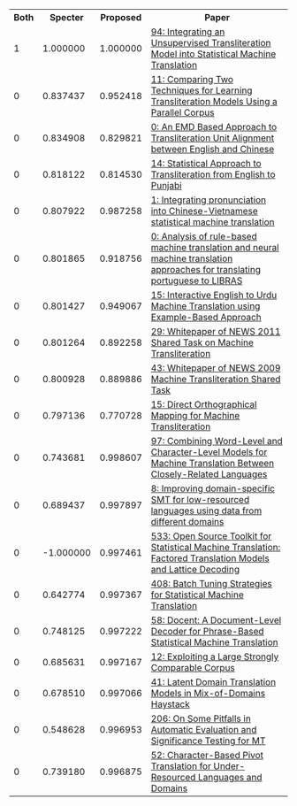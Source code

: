 <html><table><tr>
<th>Both</th>
<th>Specter</th>
<th>Proposed</th>
<th>Paper</th>
</tr>
<tr>
<td>1</td>
<td>1.000000</td>
<td>1.000000</td>
<td><a href="https://www.semanticscholar.org/paper/fa144b01862baa5de61d22fd3f922a3ddd54ac4d">94: Integrating an Unsupervised Transliteration Model into Statistical Machine Translation</a></td>
</tr>
<tr>
<td>0</td>
<td>0.837437</td>
<td>0.952418</td>
<td><a href="https://www.semanticscholar.org/paper/13c4730215033ba89255423514ddc01e29ef1a31">11: Comparing Two Techniques for Learning Transliteration Models Using a Parallel Corpus</a></td>
</tr>
<tr>
<td>0</td>
<td>0.834908</td>
<td>0.829821</td>
<td><a href="https://www.semanticscholar.org/paper/23fd0282ec49df654d3303eb82d67ea27c1a59cb">0: An EMD Based Approach to Transliteration Unit Alignment between English and Chinese</a></td>
</tr>
<tr>
<td>0</td>
<td>0.818122</td>
<td>0.814530</td>
<td><a href="https://www.semanticscholar.org/paper/bb258848fd034e7c7f514ff1537309f1ec3b7067">14: Statistical Approach to Transliteration from English to Punjabi</a></td>
</tr>
<tr>
<td>0</td>
<td>0.807922</td>
<td>0.987258</td>
<td><a href="https://www.semanticscholar.org/paper/7f0448b3a2da83657c1ded333e3b0000fe6e006d">1: Integrating pronunciation into Chinese-Vietnamese statistical machine translation</a></td>
</tr>
<tr>
<td>0</td>
<td>0.801865</td>
<td>0.918756</td>
<td><a href="https://www.semanticscholar.org/paper/e7138116628927b9a413f93ee263caf578c09ccc">0: Analysis of rule-based machine translation and neural machine translation approaches for translating portuguese to LIBRAS</a></td>
</tr>
<tr>
<td>0</td>
<td>0.801427</td>
<td>0.949067</td>
<td><a href="https://www.semanticscholar.org/paper/ca8132f868cd223d871305b894f51319a431362c">15: Interactive English to Urdu Machine Translation using Example-Based Approach</a></td>
</tr>
<tr>
<td>0</td>
<td>0.801264</td>
<td>0.892258</td>
<td><a href="https://www.semanticscholar.org/paper/7f2e294455a7bdfbe4b5319e46627673412931cf">29: Whitepaper of NEWS 2011 Shared Task on Machine Transliteration</a></td>
</tr>
<tr>
<td>0</td>
<td>0.800928</td>
<td>0.889886</td>
<td><a href="https://www.semanticscholar.org/paper/9cd47284ddf68159d9419633a01bbf82bfd96e86">43: Whitepaper of NEWS 2009 Machine Transliteration Shared Task</a></td>
</tr>
<tr>
<td>0</td>
<td>0.797136</td>
<td>0.770728</td>
<td><a href="https://www.semanticscholar.org/paper/5fa07953b2285d263ca833f61c22d05cb051b8db">15: Direct Orthographical Mapping for Machine Transliteration</a></td>
</tr>
<tr>
<td>0</td>
<td>0.743681</td>
<td>0.998607</td>
<td><a href="https://www.semanticscholar.org/paper/c522f0d51aa2c03cedd279d05af24751e8740c39">97: Combining Word-Level and Character-Level Models for Machine Translation Between Closely-Related Languages</a></td>
</tr>
<tr>
<td>0</td>
<td>0.689437</td>
<td>0.997897</td>
<td><a href="https://www.semanticscholar.org/paper/cd9cb939daeb9db045537f57bcd8302d8b4ff66d">8: Improving domain-specific SMT for low-resourced languages using data from different domains</a></td>
</tr>
<tr>
<td>0</td>
<td>-1.000000</td>
<td>0.997461</td>
<td><a href="https://www.semanticscholar.org/paper/99e8d34817ae10d7304521e89c5fbf908b9d856b">533: Open Source Toolkit for Statistical Machine Translation: Factored Translation Models and Lattice Decoding</a></td>
</tr>
<tr>
<td>0</td>
<td>0.642774</td>
<td>0.997367</td>
<td><a href="https://www.semanticscholar.org/paper/e33fee91f408d3f7a3e18bb7e6f974c66bd87057">408: Batch Tuning Strategies for Statistical Machine Translation</a></td>
</tr>
<tr>
<td>0</td>
<td>0.748125</td>
<td>0.997222</td>
<td><a href="https://www.semanticscholar.org/paper/2546f710ddaddbcf576552f728fb9b57cbeb179c">58: Docent: A Document-Level Decoder for Phrase-Based Statistical Machine Translation</a></td>
</tr>
<tr>
<td>0</td>
<td>0.685631</td>
<td>0.997167</td>
<td><a href="https://www.semanticscholar.org/paper/8798a36fedfb1fd715240a817f06e3695e4b57ce">12: Exploiting a Large Strongly Comparable Corpus</a></td>
</tr>
<tr>
<td>0</td>
<td>0.678510</td>
<td>0.997066</td>
<td><a href="https://www.semanticscholar.org/paper/6bf9a6d96038b72260e37ef7d0820daae785455c">41: Latent Domain Translation Models in Mix-of-Domains Haystack</a></td>
</tr>
<tr>
<td>0</td>
<td>0.548628</td>
<td>0.996953</td>
<td><a href="https://www.semanticscholar.org/paper/ea5cf5569eef0a99df9b6d92b628a33fc82ca2e7">206: On Some Pitfalls in Automatic Evaluation and Significance Testing for MT</a></td>
</tr>
<tr>
<td>0</td>
<td>0.739180</td>
<td>0.996875</td>
<td><a href="https://www.semanticscholar.org/paper/b0b3c2e5e924621b234a24037fa4f4410b478b49">52: Character-Based Pivot Translation for Under-Resourced Languages and Domains</a></td>
</tr>
</table></html>
